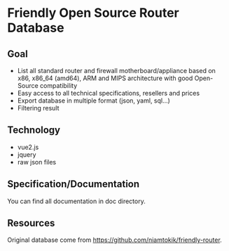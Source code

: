 # Friendly Open Source Router Database

## Goal

 * List all standard router and firewall motherboard/appliance based
   on x86, x86_64 (amd64), ARM and MIPS architecture with good
   Open-Source compatibility
 * Easy access to all technical specifications, resellers and prices
 * Export database in multiple format (json, yaml, sql...)
 * Filtering result

## Technology

 * vue2.js
 * jquery
 * raw json files

## Specification/Documentation

You can find all documentation in doc directory.

## Resources

Original database come from
https://github.com/niamtokik/friendly-router.
